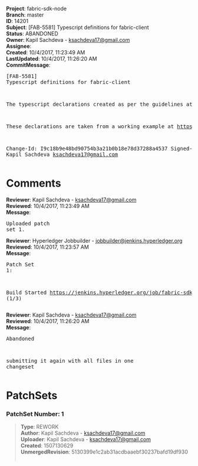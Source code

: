<strong>Project</strong>: fabric-sdk-node<br><strong>Branch</strong>: master<br><strong>ID</strong>: 14201<br><strong>Subject</strong>: [FAB-5581] Typescript definitions for fabric-client<br><strong>Status</strong>: ABANDONED<br><strong>Owner</strong>: Kapil Sachdeva - ksachdeva17@gmail.com<br><strong>Assignee</strong>:<br><strong>Created</strong>: 10/4/2017, 11:23:49 AM<br><strong>LastUpdated</strong>: 10/4/2017, 11:26:20 AM<br><strong>CommitMessage</strong>:<br><pre>[FAB-5581] Typescript definitions for fabric-client

The typescript declarations created as per the guidelines at
https://www.typescriptlang.org/docs/handbook/declaration-files/publishing.html.

These declarations are taken from a working example at
https://github.com/ksachdeva/hyperledger-fabric-example.

Change-Id: I9c18b9e48bd90754b3a21b0b18e78d37288a4537
Signed-off-by: Kapil Sachdeva <ksachdeva17@gmail.com>
</pre><h1>Comments</h1><strong>Reviewer</strong>: Kapil Sachdeva - ksachdeva17@gmail.com<br><strong>Reviewed</strong>: 10/4/2017, 11:23:49 AM<br><strong>Message</strong>: <pre>Uploaded patch set 1.</pre><strong>Reviewer</strong>: Hyperledger Jobbuilder - jobbuilder@jenkins.hyperledger.org<br><strong>Reviewed</strong>: 10/4/2017, 11:23:57 AM<br><strong>Message</strong>: <pre>Patch Set 1:

Build Started https://jenkins.hyperledger.org/job/fabric-sdk-node-verify-s390x/887/ (1/3)</pre><strong>Reviewer</strong>: Kapil Sachdeva - ksachdeva17@gmail.com<br><strong>Reviewed</strong>: 10/4/2017, 11:26:20 AM<br><strong>Message</strong>: <pre>Abandoned

submitting it again with all files in one changeset</pre><h1>PatchSets</h1><h3>PatchSet Number: 1</h3><blockquote><strong>Type</strong>: REWORK<br><strong>Author</strong>: Kapil Sachdeva - ksachdeva17@gmail.com<br><strong>Uploader</strong>: Kapil Sachdeva - ksachdeva17@gmail.com<br><strong>Created</strong>: 1507130629<br><strong>UnmergedRevision</strong>: 5130399e1c2ab31acdbaaebf30237bafd19df930<br><br></blockquote>
